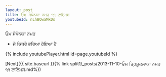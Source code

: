 ```yaml
---
layout: post
title: ਓਮ ਸੰਪੰਨਯਾ ਨਮਹ ੧੧ ਟਾਇਮਸ
youtubeId: nLhBOwaMkDs
---
```

 
 
 ਓਮ ਸੰਪੰਨਯਾ ਨਮਹ  
 
 -  ਜੋ ਕਿਧਰੇ ਭਰਿਆ ਹੋਇਆ ਹੈ 
 
  
 
  
 
 
 
 
 
 


{% include youtubePlayer.html id=page.youtubeId %}
 
[Next]({{ site.baseurl }}{% link  split1/_posts/2013-11-10-ਓਮ ਤ੍ਰਿਸ਼ੂਕਲਾਯਾ ਨਮਹ ੧੧ ਟਾਇਮਸ.md%})
 
